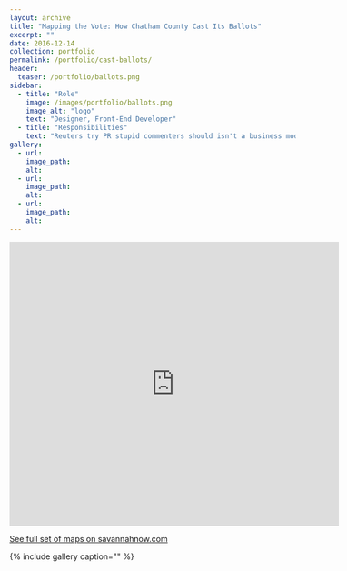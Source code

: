 ```yaml
---
layout: archive
title: "Mapping the Vote: How Chatham County Cast Its Ballots"
excerpt: ""
date: 2016-12-14
collection: portfolio
permalink: /portfolio/cast-ballots/
header:
  teaser: /portfolio/ballots.png
sidebar:
  - title: "Role"
    image: /images/portfolio/ballots.png
    image_alt: "logo"
    text: "Designer, Front-End Developer"
  - title: "Responsibilities"
    text: "Reuters try PR stupid commenters should isn't a business model"
gallery:
  - url:
    image_path:
    alt:
  - url:
    image_path:
    alt:
  - url:
    image_path:
    alt:
---
```


<iframe width="580" height="500" scrolling="no" frameborder="no" src="https://www.google.com/fusiontables/embedviz?viz=MAP&amp;q=select+col24+from+1nTiI_hYpFVUZo2vOl1RF7VC3C4bmmt-WzUvbc88&amp;h=false&amp;lat=31.96362529081252&amp;lng=-81.05371071679691&amp;z=10&amp;t=1&amp;l=col24&amp;y=1&amp;tmplt=2"></iframe>

[See full set of maps on savannahnow.com](http://savannahnow.com/latest-news/2012-11-08/interactive-mapping-how-chatham-county-voted-presidential-race)

{% include gallery caption="" %}
